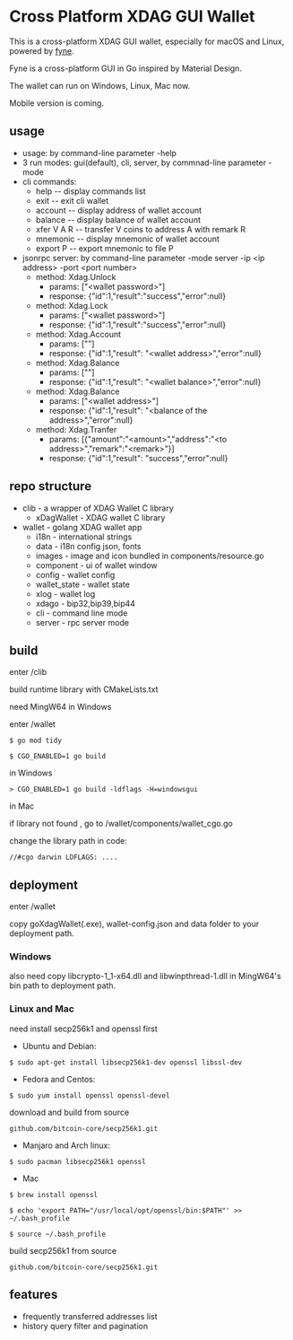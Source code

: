 # Cross Platform XDAG GUI Wallet

This is a cross-platform XDAG GUI wallet, especially for macOS and Linux, powered by [fyne](https://github.com/fyne-io/fyne).

Fyne is a cross-platform GUI in Go inspired by Material Design.

The wallet can run on Windows, Linux, Mac now.

Mobile version is coming.
## usage
- usage: by command-line parameter -help
- 3 run modes: gui(default), cli, server, by commnad-line parameter -mode
- cli commands:
  - help -- display commands list
  - exit -- exit cli wallet
  - account -- display address of wallet account
  - balance -- display balance of wallet account
  - xfer V A R -- transfer V coins to address A with remark R
  - mnemonic -- display mnemonic of wallet account
  - export P -- export mnemonic to file P
- jsonrpc server: by command-line parameter -mode server -ip \<ip address\> -port \<port number\>
  - method: Xdag.Unlock
    - params: ["\<wallet password\>"]
    - response: {"id":1,"result":"success","error":null}
  - method: Xdag.Lock
    - params: ["\<wallet password\>"]
    - response: {"id":1,"result":"success","error":null}
  - method: Xdag.Account
    - params: [""]
    - response: {"id":1,"result": "\<wallet address\>","error":null}
  - method: Xdag.Balance
    - params: [""]
    - response: {"id":1,"result": "\<wallet balance\>","error":null}
  - method: Xdag.Balance
    - params: ["\<wallet address\>"]
    - response: {"id":1,"result": "\<balance of the address\>","error":null}
  - method: Xdag.Tranfer
    - params: [{"amount":"\<amount\>","address":"\<to address\>","remark":"\<remark\>"}]
    - response: {"id":1,"result": "success","error":null}

## repo structure
 - clib - a wrapper of XDAG Wallet C library
   - xDagWallet - XDAG wallet C library
 - wallet - golang XDAG wallet app 
   - i18n - international strings
   - data - i18n config json, fonts
   - images - image and icon bundled in components/resource.go
   - component - ui of wallet window
   - config - wallet config
   - wallet_state - wallet state
   - xlog - wallet log
   - xdago - bip32,bip39,bip44
   - cli - command line mode
   - server - rpc server mode

## build
enter /clib

build runtime library with CMakeLists.txt

need MingW64 in Windows

enter /wallet

`$ go mod tidy`

`$ CGO_ENABLED=1 go build`

in Windows

`> CGO_ENABLED=1 go build -ldflags -H=windowsgui`

in Mac

if library not found , go to /wallet/components/wallet_cgo.go

change the library path in code: 

`//#cgo darwin LDFLAGS: ....`

## deployment
enter /wallet

copy goXdagWallet(.exe), wallet-config.json and data folder to your deployment path.

### Windows 

also need copy libcrypto-1_1-x64.dll and libwinpthread-1.dll in MingW64's bin path to deployment path.

### Linux and Mac

need install secp256k1 and openssl first

- Ubuntu and Debian:

`$ sudo apt-get install libsecp256k1-dev openssl libssl-dev`

- Fedora and Centos:

`$ sudo yum install openssl openssl-devel`

download and build from source

`github.com/bitcoin-core/secp256k1.git`


- Manjaro and Arch linux:

`$ sudo pacman libsecp256k1 openssl`

- Mac 

`$ brew install openssl`

`$ echo 'export PATH="/usr/local/opt/openssl/bin:$PATH"' >> ~/.bash_profile`

`$ source ~/.bash_profile`

build secp256k1 from source

`github.com/bitcoin-core/secp256k1.git`

## features

 - frequently transferred addresses list 
 - history query filter and pagination